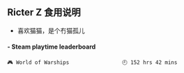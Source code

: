 ## Ricter Z 食用说明
- 喜欢猫猫，是个冇猫孤儿

<!-- steam-box start -->
#### - Steam playtime leaderboard
```text
🎮 World of Warships                 🕘 152 hrs 42 mins
```
<!-- Powered by https://github.com/YouEclipse/steam-box . -->
<!-- steam-box end -->
